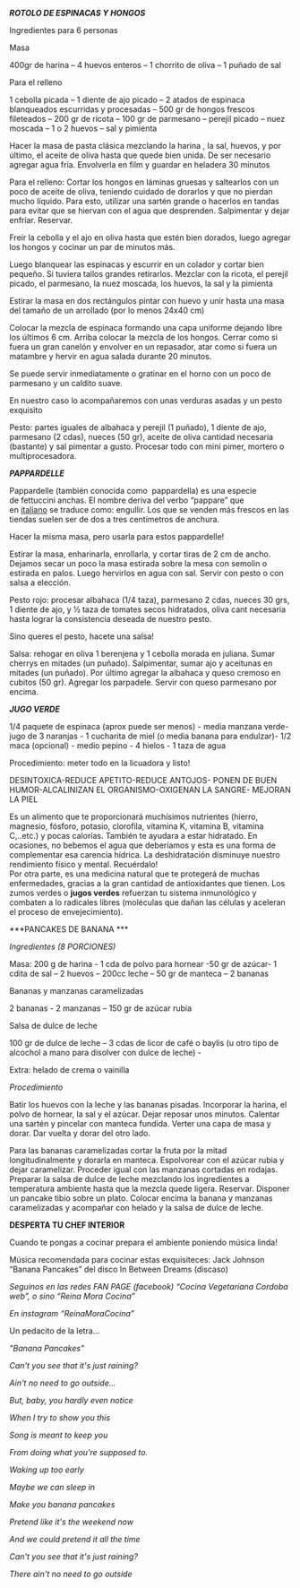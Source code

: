 ***ROTOLO DE ESPINACAS Y HONGOS***

Ingredientes para 6 personas

Masa

400gr de harina – 4 huevos enteros – 1 chorrito de oliva – 1 puñado de
sal

Para el relleno

1 cebolla picada – 1 diente de ajo picado – 2 atados de espinaca
blanqueados escurridas y procesadas – 500 gr de hongos frescos
fileteados – 200 gr de ricota – 100 gr de parmesano – perejil picado –
nuez moscada – 1 o 2 huevos – sal y pimienta

Hacer la masa de pasta clásica mezclando la harina , la sal, huevos, y
por último, el aceite de oliva hasta que quede bien unida. De ser
necesario agregar agua fría. Envolverla en film y guardar en heladera 30
minutos

Para el relleno: Cortar los hongos en láminas gruesas y saltearlos con
un poco de aceite de oliva, teniendo cuidado de dorarlos y que no
pierdan mucho líquido. Para esto, utilizar una sartén grande o hacerlos
en tandas para evitar que se hiervan con el agua que desprenden.
Salpimentar y dejar enfriar. Reservar.

Freír la cebolla y el ajo en oliva hasta que estén bien dorados, luego
agregar los hongos y cocinar un par de minutos más.

Luego blanquear las espinacas y escurrir en un colador y cortar bien
pequeño. Si tuviera tallos grandes retirarlos. Mezclar con la ricota, el
perejil picado, el parmesano, la nuez moscada, los huevos, la sal y la
pimienta

Estirar la masa en dos rectángulos pintar con huevo y unir hasta una
masa del tamaño de un arrollado (por lo menos 24x40 cm)

Colocar la mezcla de espinaca formando una capa uniforme dejando libre
los últimos 6 cm. Arriba colocar la mezcla de los hongos. Cerrar como si
fuera un gran canelón y envolver en un repasador, atar como si fuera un
matambre y hervir en agua salada durante 20 minutos.

Se puede servir inmediatamente o gratinar en el horno con un poco de
parmesano y un caldito suave.

En nuestro caso lo acompañaremos con unas verduras asadas y un pesto
exquisito

Pesto: partes iguales de albahaca y perejil (1 puñado), 1 diente de ajo,
parmesano (2 cdas), nueces (50 gr), aceite de oliva cantidad necesaria
(bastante) y sal pimentar a gusto. Procesar todo con mini pimer, mortero
o multiprocesadora.

***PAPPARDELLE***

Pappardelle (también conocida como  pappardella) es una especie
de fettuccini anchas. El nombre deriva del verbo “pappare” que
en [italiano](https://es.wikipedia.org/wiki/Idioma_italiano) se traduce
como: engullir. Los que se venden más frescos en las tiendas suelen ser
de dos a tres centímetros de anchura.

Hacer la misma masa, pero usarla para estos pappardelle!

Estirar la masa, enharinarla, enrollarla, y cortar tiras de 2 cm de
ancho. Dejamos secar un poco la masa estirada sobre la mesa con semolin
o estirada en palos. Luego hervirlos en agua con sal. Servir con pesto o
con salsa a elección.

Pesto rojo: procesar albahaca (1/4 taza), parmesano 2 cdas, nueces 30
grs, 1 diente de ajo, y ½ taza de tomates secos hidratados, oliva cant
necesaria hasta lograr la consistencia deseada de nuestro pesto.

Sino queres el pesto, hacete una salsa!

Salsa: rehogar en oliva 1 berenjena y 1 cebolla morada en juliana. Sumar
cherrys en mitades (un puñado). Salpimentar, sumar ajo y aceitunas en
mitades (un puñado). Por último agregar la albahaca y queso cremoso en
cubitos (50 gr). Agregar los parpadele. Servir con queso parmesano por
encima.

***JUGO VERDE***

1/4 paquete de espinaca (aprox puede ser menos) - media manzana verde-\
jugo de 3 naranjas - 1 cucharita de miel (o media banana para endulzar)-
1/2 maca (opcional) - medio pepino - 4 hielos - 1 taza de agua

Procedimiento: meter todo en la licuadora y listo!

DESINTOXICA-REDUCE APETITO-REDUCE ANTOJOS- PONEN DE BUEN
HUMOR-ALCALINIZAN EL ORGANISMO-OXIGENAN LA SANGRE- MEJORAN LA PIEL

Es un alimento que te proporcionará muchísimos nutrientes (hierro,
magnesio, fósforo, potasio, clorofila, vitamina K, vitamina B, vitamina
C,..etc.) y pocas calorías. También te ayudara a estar hidratado. En
ocasiones, no bebemos el agua que deberíamos y esta es una forma de
complementar esa carencia hídrica. La deshidratación disminuye nuestro
rendimiento físico y mental. Recuérdalo!\
Por otra parte, es una medicina natural que te protegerá de muchas
enfermedades, gracias a la gran cantidad de antioxidantes que tienen.
Los zumos verdes o **jugos verdes** refuerzan tu sistema inmunológico y
combaten a lo radicales libres (moléculas que dañan las células y
aceleran el proceso de envejecimiento).

***PANCAKES DE BANANA ***

*Ingredientes (8 PORCIONES)*

Masa: 200 g de harina - 1 cda de polvo para hornear -50 gr de azúcar- 1
cdita de sal – 2 huevos – 200cc leche – 50 gr de manteca – 2 bananas

Bananas y manzanas caramelizadas

2 bananas - 2 manzanas – 150 gr de azúcar rubia

Salsa de dulce de leche

100 gr de dulce de leche – 3 cdas de licor de café o baylis (u otro tipo
de alcochol a mano para disolver con dulce de leche) -

Extra: helado de crema o vainilla

*Procedimiento*

Batir los huevos con la leche y las bananas pisadas. Incorporar la
harina, el polvo de hornear, la sal y el azúcar. Dejar reposar unos
minutos. Calentar una sartén y pincelar con manteca fundida. Verter una
capa de masa y dorar. Dar vuelta y dorar del otro lado.

Para las bananas caramelizadas cortar la fruta por la mitad
longitudinalmente y dorarla en manteca. Espolvorear con el azúcar rubia
y dejar caramelizar. Proceder igual con las manzanas cortadas en
rodajas. Preparar la salsa de dulce de leche mezclando los ingredientes
a temperatura ambiente hasta que la mezcla quede ligera. Reservar.
Disponer un pancake tibio sobre un plato. Colocar encima la banana y
manzanas caramelizadas y acompañar con helado y la salsa de dulce de
leche.

**DESPERTA TU CHEF INTERIOR**

Cuando te pongas a cocinar prepara el ambiente poniendo música linda!

Música recomendada para cocinar estas exquisiteces: Jack Johnson “Banana
Pancakes” del disco In Between Dreams (discaso)

*Seguinos en las redes FAN PAGE (facebook) “Cocina Vegetariana Cordoba
web”, o sino “Reina Mora Cocina”*

*En instagram “ReinaMoraCocina”*

Un pedacito de la letra…

*"Banana Pancakes"*

*Can't you see that it's just raining?*

*Ain't no need to go outside...*

*But, baby, you hardly even notice*

*When I try to show you this*

*Song is meant to keep you*

*From doing what you're supposed to.*

*Waking up too early*

*Maybe we can sleep in*

*Make you banana pancakes*

*Pretend like it's the weekend now*

*And we could pretend it all the time*

*Can't you see that it's just raining?*

*There ain't no need to go outside*
